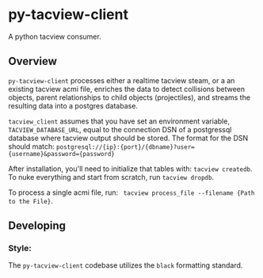 # py-tacview-client
A python tacview consumer.

## Overview
`py-tacview-client` processes either a realtime tacview steam, or a an existing tacview acmi
file, enriches the data to detect collisions between objects, parent relationships to child objects (projectiles), and streams the resulting data into a postgres database.

`tacview_client` assumes that you have set an environment variable, `TACVIEW_DATABASE_URL`, equal to the
connection DSN of a postgressql database where tacview output should be stored.
The format for the DSN should match:
```postgresql://{ip}:{port}/{dbname}?user={username}&password={password}```

After installation, you'll need to initialize that tables with:
```tacview createdb```.
To nuke everything and start from scratch, run
```tacview dropdb```.

To process a single acmi file, run:
``` tacview process_file --filename {Path to the File}```.

## Developing
### Style:
The `py-tacview-client` codebase utilizes the `black` formatting standard.
